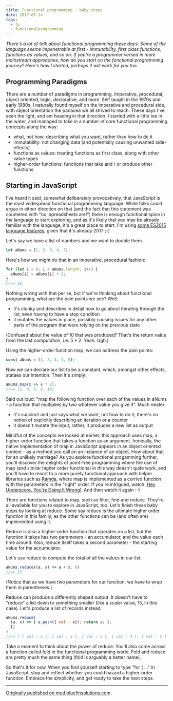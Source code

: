 ```yaml
---
title: Functional programming - baby steps
date: 2017-05-14
tags:
  - fp
  - functionalprogramming
---
```

_There's a lot of talk about functional programming these days. Some of the language seems impenetrable at first - immutability, first class functions, functions as values, and so on. If you're a programmer versed in more mainstream approaches, how do you start on the functional programming journey? Here's how I started, perhaps it will work for you too._

## Programming Paradigms

There are a number of paradigms in programming. Imperative, procedural, object oriented, logic, declarative, and more. Self taught in the 1970s and early 1980s, I naturally found myself on the imperative and procedural side, with object orientation the panacea we all strived to reach. These days I've seen the light, and am heading in that direction. I started with a little toe in the water, and managed to take in a number of core functional programming concepts along the way:

* what, not how: describing what you want, rather than how to do it
* immutability: not changing data (and potentially causing unwanted side-effects)
* functions as values: treating functions as first class, along with other value types
* higher-order functions: functions that take and / or produce other functions

## Starting in JavaScript

I've heard it said, somewhat deliberately provocatively, that JavaScript is the most widespread functional programming language. While folks could argue in either direction on that (and the fact that this statement was countered with "no, spreadsheets are!") there is enough functional spice in the language to start exploring, and as it's likely that you may be already familiar with the language, it's a great place to start. I'm using [some ES2015 language features](https://developer.mozilla.org/en-US/docs/Web/JavaScript/New_in_JavaScript/ECMAScript_2015_support_in_Mozilla), given that it's already 2017 ;-)

Let's say we have a list of numbers and we want to double them.

```javascript
let aNums = [1, 2, 3, 4, 5];
```

Here's how we might do that in an imperative, procedural fashion:

```javascript
for (let i = 0; i < aNums.length; i++) {
  aNums[i] = aNums[i] * 2;
}
//=> 10
```

Nothing wrong with that per se, but if we're thinking about functional programming, what are the pain points we see? Well:

* it's clunky and describes in detail how to go about iterating through the list, even having to have a stop condition
* it mutates the values in place, possibly causing issues for any other parts of the program that were relying on the previous state

(Confused about the value of 10 that was produced? That's the return value from the last computation, i.e. 5 * 2. Yeah. Ugh.)

Using the higher-order function map, we can address the pain points:

```javascript
const aNums = [1, 2, 3, 4, 5];
```

Now we can declare our list to be a constant, which, amongst other effects, stataes our intention. Then it's simply:

```javascript
aNums.map(x => x * 2);
//=> [2, 4, 6, 8, 10]
```

Said out loud: "map the following function over each of the values in aNums - a function that multiplies by two whatever value you give it". Much neater:

* it's succinct and just says what we want, not how to do it; there's no notion of explicitly describing an iteration or a counter
* it doesn't mutate the input; rather, it produces a new list as output

Mindful of the concepts we looked at earlier, this approach uses map, a higher-order function that takes a function as an argument. Ironically, the native implementation of map in JavaScript appears in an object oriented context - as a method you call on an instance of an object. How about that for an unlikely marriage? As you explore functional progamming further, you'll discover the delights of point-free programming where the use of map (and similar higher order functions) in this way doesn't quite work, and you'll have to resort to a more purely functional approach with helper libraries such as [Ramda](http://ramdajs.com/), where map is implemented as a curried function with the parameters in the "right" order. If you're intrigued, watch: [Hey Underscore, You're Doing It Wrong!](https://www.youtube.com/watch?v=m3svKOdZijA). And then watch it again :-)

There are functions related to map, such as filter, find and reduce. They're all available for you to explore in JavaScript, too. Let's finish these baby steps by looking at reduce. Some say reduce is the ultimate higher order function in this family, as the other functions can be (and often are) implemented using it.

Reduce is also a higher-order function that operates on a list, but the function it takes has two parameters - an accumulator, and the value each time around. Also, reduce itself takes a second parameter - the starting value for the accumulator.

Let's use reduce to compute the total of all the values in our list:

```javascript
aNums.reduce((a, x) => a + x, 0)
//=> 15
```

(Notice that as we have two parameters for our function, we have to wrap them in parentheses.)

Reduce can produce a differently shaped output. It doesn't have to "reduce" a list down to something smaller (like a scalar value, 15, in this case). Let's produce a list of records instead:

```javascript
aNums.reduce(
  (a, x) => { a.push({ val : x}); return a; },
  []
)
//=> [ { val : 1 }, { val : 2 }, { val : 3 }, { val : 4 }, { val : 5 } ]
```

Take a moment to think about the power of reduce. You'll also come across a function called [fold](https://en.wikipedia.org/wiki/Fold_(higher-order_function)) in the functional programming world. Fold and reduce are pretty much the same thing (fold is arguably a better name).

So that's it for now. When you find yourself starting to type "for ( …" in JavaScript, stop and reflect whether you could hazard a higher-order function. Embrace the simplicity, and get ready to take the next steps.

---

[Originally published on mud.bluefinsolutions.com](https://web.archive.org/web/*/https://mud.bluefinsolutions.com/2017/05/14/func-prog-baby-steps/).
